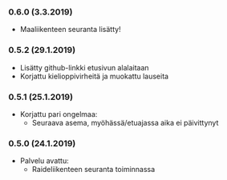 ### 0.6.0 (3.3.2019)
* Maaliikenteen seuranta lisätty!

### 0.5.2 (29.1.2019)
* Lisätty github-linkki etusivun alalaitaan
* Korjattu kielioppivirheitä ja muokattu lauseita

### 0.5.1 (25.1.2019)

* Korjattu pari ongelmaa:
    * Seuraava asema, myöhässä/etuajassa aika ei päivittynyt

### 0.5.0 (24.1.2019)

* Palvelu avattu:
    * Raideliikenteen seuranta toiminnassa
